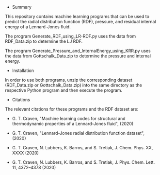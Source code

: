 * Summary

This repository contains machine learning programs that can be used to predict the radial distribution function (RDF), pressure, and residual internal energy of a Lennard-Jones fluid. 

The program Generate_RDF_using_LR-RDF.py uses the data from RDF_Data.zip to determine the LJ RDF. 

The program Generate_Pressure_and_InternalEnergy_using_KRR.py uses the data from Gottschalk_Data.zip to determine the pressure and internal energy.

* Installation

In order to use both programs, unzip the corresponding dataset (RDF_Data.zip or Gottschalk_Data.zip) into the same directory as the respective Python program and then execute the program.

* Citations

The relevant citations for these programs and the RDF dataset are:

 - G. T. Craven, "Machine learning codes for structural and thermodynamic properties of a Lennard-Jones fluid", (2020)
  
 - G. T. Craven, "Lennard-Jones radial distribution function dataset", (2020)
  
 - G. T. Craven, N. Lubbers, K. Barros, and S. Tretiak, J. Chem. Phys. XX, XXXX (2020)
  
 - G. T. Craven, N. Lubbers, K. Barros, and S. Tretiak, J. Phys. Chem. Lett. 11, 4372–4378 (2020)
